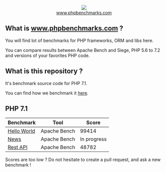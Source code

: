 <p align="center">
  <img src="http://www.phpbenchmarks.com/images/logo_github.png">
  <br>
  <a href="http://www.phpbenchmarks.com" target="_blank">www.phpbenchmarks.com</a>
</p>

## What is www.phpbenchmarks.com ?

You will find lot of benchmarks for PHP frameworks, ORM and libs here.

You can compare results between Apache Bench and Siege, PHP 5.6 to 7.2 and versions of your favorites PHP code.

## What is this repository ?

It's benchmark source code for PHP 7.1.

You can find how we benchmark it [here](http://www.phpbenchmarks.com/en/benchmark-protocol).

## PHP 7.1

Benchmark | Tool | Score
--------- | ---- | -----
[Hello World](http://www.phpbenchmarks.com/en/benchmark/apache-bench/php-7.1.html#benchmark-hello-world) | Apache Bench | 99414
[News](http://www.phpbenchmarks.com/en/benchmark/apache-bench/php-7.1.html#benchmark-news) | Apache Bench | In progress
[Rest API](http://www.phpbenchmarks.com/en/benchmark/apache-bench/php-7.1.html#benchmark-rest) | Apache Bench | 48782

Scores are too low ? Do not hesitate to create a pull request, and ask a new benchmark !
